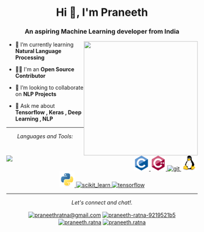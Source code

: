 <h1 align="center">Hi 👋, I'm Praneeth</h1>
<h3 align="center">An aspiring Machine Learning developer from India</h3>

<img align = "right" src = "https://cdn.dribbble.com/users/1059583/screenshots/4171367/coding-freak.gif" width = 300 height = 300 />

- 🌱 I’m currently learning **Natural Language Processing**

- 👨‍💻 I'm an **Open Source Contributor**

- 👯 I’m looking to collaborate on **NLP Projects**

- 💬 Ask me about **Tensorflow , Keras , Deep Learning , NLP**

<p align = "center" >
<img align = "center" src="https://github-readme-streak-stats.herokuapp.com/?user=praneethratna&" style="float: left; width: 65%; margin-right: 1%; margin-bottom: 0.5em;" />
</p>
<hr>
<p align="center">
  <i>Languages and Tools:</i>
<p align="center"> <a href="https://www.cprogramming.com/" target="_blank"> <img src="https://raw.githubusercontent.com/devicons/devicon/master/icons/c/c-original.svg" alt="c" width="40" height="40"/> </a> <a href="https://www.w3schools.com/cpp/" target="_blank"> <img src="https://raw.githubusercontent.com/devicons/devicon/master/icons/cplusplus/cplusplus-original.svg" alt="cplusplus" width="40" height="40"/> </a> <a href="https://git-scm.com/" target="_blank"> <img src="https://www.vectorlogo.zone/logos/git-scm/git-scm-icon.svg" alt="git" width="40" height="40"/> </a> <a href="https://www.linux.org/" target="_blank"> <img src="https://raw.githubusercontent.com/devicons/devicon/master/icons/linux/linux-original.svg" alt="linux" width="40" height="40"/> </a> <a href="https://www.python.org" target="_blank"> <img src="https://raw.githubusercontent.com/devicons/devicon/master/icons/python/python-original.svg" alt="python" width="40" height="40"/> </a> <a href="https://scikit-learn.org/" target="_blank"> <img src="https://upload.wikimedia.org/wikipedia/commons/0/05/Scikit_learn_logo_small.svg" alt="scikit_learn" width="40" height="40"/> </a> <a href="https://www.tensorflow.org" target="_blank"> <img src="https://www.vectorlogo.zone/logos/tensorflow/tensorflow-icon.svg" alt="tensorflow" width="40" height="40"/> </a></p>
</p>
<hr>

<p align="center">
  <i>Let's connect and chat!.</i>

<p align="center">
<a href="mailto: praneethratna@gmail.com" target="blank"><img align="center" src="https://www.vectorlogo.zone/logos/gmail/gmail-icon.svg" alt="praneethratna@gmail.com" height="34" width="42" /></a>  
<a href="https://linkedin.com/in/praneeth-ratna-9219521b5" target="blank"><img align="center" src="https://raw.githubusercontent.com/rahuldkjain/github-profile-readme-generator/master/src/images/icons/Social/linked-in-alt.svg" alt="praneeth-ratna-9219521b5" height="30" width="40" /></a>
<a href="https://fb.com/praneeth.ratna" target="blank"><img align="center" src="https://raw.githubusercontent.com/rahuldkjain/github-profile-readme-generator/master/src/images/icons/Social/facebook.svg" alt="praneeth.ratna" height="30" width="40" /></a>
<a href="https://instagram.com/praneeth.ratna" target="blank"><img align="center" src="https://raw.githubusercontent.com/rahuldkjain/github-profile-readme-generator/master/src/images/icons/Social/instagram.svg" alt="praneeth.ratna" height="30" width="40" /></a>
</p>
